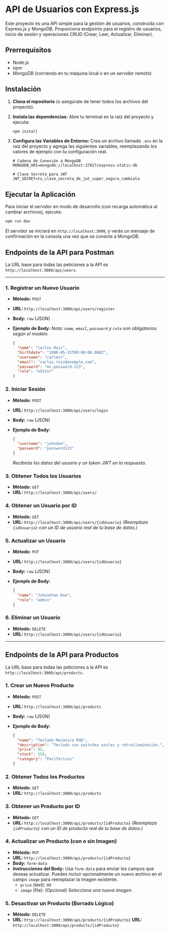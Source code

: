 # API de Usuarios con Express.js

Este proyecto es una API simple para la gestión de usuarios, construida con Express.js y MongoDB. Proporciona endpoints para el registro de usuarios, inicio de sesión y operaciones CRUD (Crear, Leer, Actualizar, Eliminar).

## Prerrequisitos

- Node.js
- npm
- MongoDB (corriendo en tu máquina local o en un servidor remoto)

## Instalación

1.  **Clona el repositorio** (o asegúrate de tener todos los archivos del proyecto).

2.  **Instala las dependencias:**
    Abre tu terminal en la raíz del proyecto y ejecuta:
    ```bash
    npm install
    ```

3.  **Configura las Variables de Entorno:**
    Crea un archivo llamado `.env` en la raíz del proyecto y agrega las siguientes variables, reemplazando los valores de ejemplo con tu configuración real.
    ```env
    # Cadena de Conexión a MongoDB
    MONGODB_URI=mongodb://localhost:27017/express-static-db

    # Clave Secreta para JWT
    JWT_SECRET=tu_clave_secreta_de_jwt_super_segura_cambiala
    ```

## Ejecutar la Aplicación

Para iniciar el servidor en modo de desarrollo (con recarga automática al cambiar archivos), ejecuta:

```bash
npm run dev
```

El servidor se iniciará en `http://localhost:3000`, y verás un mensaje de confirmación en la consola una vez que se conecte a MongoDB.

## Endpoints de la API para Postman

La URL base para todas las peticiones a la API es `http://localhost:3000/api/users`.

---

### 1. Registrar un Nuevo Usuario

-   **Método:** `POST`
-   **URL:** `http://localhost:3000/api/users/register`
-   **Body:** `raw` (JSON)
-   **Ejemplo de Body:**
    *Nota: `name`, `email`, `password` y `role` son obligatorios según el modelo.*

    ```json
    {
      "name": "Carlos Ruiz",
      "birthdate": "1990-05-15T00:00:00.000Z",
      "username": "carlosr",
      "email": "carlos.ruiz@example.com",
      "password": "mi-password-123",
      "role": "editor"
    }
    ```

### 2. Iniciar Sesión

-   **Método:** `POST`
-   **URL:** `http://localhost:3000/api/users/login`
-   **Body:** `raw` (JSON)
-   **Ejemplo de Body:**

    ```json
    {
      "username": "johndoe",
      "password": "password123"
    }
    ```
    *Recibirás los datos del usuario y un token JWT en la respuesta.*

### 3. Obtener Todos los Usuarios

-   **Método:** `GET`
-   **URL:** `http://localhost:3000/api/users/`

### 4. Obtener un Usuario por ID

-   **Método:** `GET`
-   **URL:** `http://localhost:3000/api/users/{idUsuario}`
    *(Reemplaza `{idUsuario}` con un ID de usuario real de tu base de datos.)*

### 5. Actualizar un Usuario

-   **Método:** `PUT`
-   **URL:** `http://localhost:3000/api/users/{idUsuario}`
-   **Body:** `raw` (JSON)
-   **Ejemplo de Body:**

    ```json
    {
      "name": "Johnathan Doe",
      "role": "admin"
    }
    ```

### 6. Eliminar un Usuario

-   **Método:** `DELETE`
-   **URL:** `http://localhost:3000/api/users/{idUsuario}`

---

## Endpoints de la API para Productos

La URL base para todas las peticiones a la API es `http://localhost:3000/api/products`.

### 1. Crear un Nuevo Producto

-   **Método:** `POST`
-   **URL:** `http://localhost:3000/api/products`
-   **Body:** `raw` (JSON)
-   **Ejemplo de Body:**

    ```json
    {
      "name": "Teclado Mecánico RGB",
      "description": "Teclado con switches azules y retroiluminación.",
      "price": 95,
      "stock": 150,
      "category": "Periféricos"
    }
    ```

### 2. Obtener Todos los Productos

-   **Método:** `GET`
-   **URL:** `http://localhost:3000/api/products`

### 3. Obtener un Producto por ID

-   **Método:** `GET`
-   **URL:** `http://localhost:3000/api/products/{idProducto}`
    *(Reemplaza `{idProducto}` con un ID de producto real de tu base de datos.)*

### 4. Actualizar un Producto (con o sin Imagen)

-   **Método:** `PUT`
-   **URL:** `http://localhost:3000/api/products/{idProducto}`
-   **Body:** `form-data`
-   **Instrucciones del Body:**
    Usa `form-data` para enviar los campos que deseas actualizar. Puedes incluir opcionalmente un nuevo archivo en el campo `image` para reemplazar la imagen existente.
    -   `price` (text): `99`
    -   `image` (file): *(Opcional) Selecciona una nueva imagen.*

### 5. Desactivar un Producto (Borrado Lógico)

-   **Método:** `DELETE`
-   **URL:** `http://localhost:3000/api/products/{idProducto}` **URL:** `http://localhost:3000/api/products/{idProducto}`